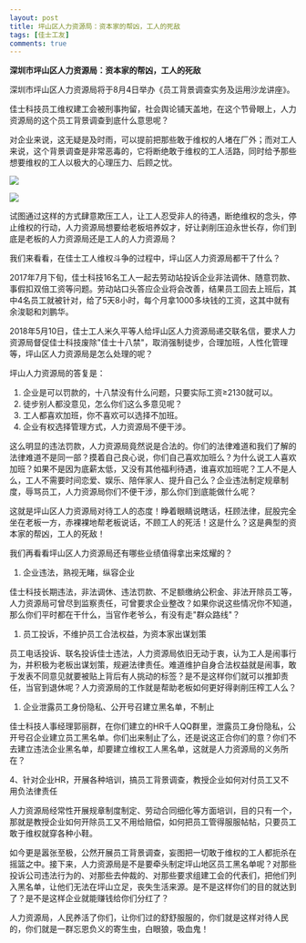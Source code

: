 ```yaml
---
layout: post
title: 坪山区人力资源局：资本家的帮凶，工人的死敌
tags: [佳士工友]
comments: true
---
```


**深圳市坪山区人力资源局：资本家的帮凶，工人的死敌**

深圳市坪山区人力资源局将于8月4日举办《员工背景调查实务及运用沙龙讲座》。

佳士科技员工维权建工会被刑事拘留，社会舆论铺天盖地，在这个节骨眼上，人力资源局的这个员工背景调查到底什么意思呢？

对企业来说，这无疑是及时雨，可以提前把那些敢于维权的人堵在厂外；而对工人来说，这个背景调查是非常恶毒的，它将断绝敢于维权的工人活路，同时给予那些想要维权的工人以极大的心理压力、后顾之忧。

![](http://sdxf19.ga/wp-content/uploads/2018/08/word-image-2.jpeg)

![](http://sdxf19.ga/wp-content/uploads/2018/08/word-image-3.jpeg)

试图通过这样的方式肆意欺压工人，让工人忍受非人的待遇，断绝维权的念头，停止维权的行动，人力资源局想要给老板培养奴才，好让剥削压迫永世长存，你们到底是老板的人力资源局还是工人的人力资源局？

我们来看看，在佳士工人维权斗争的过程中，坪山区人力资源局都干了什么？

2017年7月下旬，佳士科技16名工人一起去劳动站投诉企业非法调休、随意罚款、事假扣双倍工资等问题。劳动站口头答应企业将会改善，结果员工回去上班后，其中4名员工就被针对，给了5天8小时，每个月拿1000多块钱的工资，这其中就有余浚聪和刘鹏华。

2018年5月10日，佳士工人米久平等人给坪山区人力资源局递交联名信，要求人力资源局督促佳士科技废除"佳士十八禁"，取消强制徒步，合理加班，人性化管理等，坪山区人力资源局是怎么处理的呢？

坪山人力资源局的答复是：

1.  企业是可以罚款的，十八禁没有什么问题，只要实际工资≥2130就可以。
2.  徒步别人都没意见，怎么你们这么多意见呢？
3.  工人都喜欢加班，你不喜欢可以选择不加班。
4.  企业有权选择管理方式，人力资源局不便干涉。

这么明显的违法罚款，人力资源局竟然说是合法的。你们的法律难道和我们了解的法律难道不是同一部？摸着自己良心说，你们自己喜欢加班么？为什么说工人喜欢加班？如果不是因为底薪太低，又没有其他福利待遇，谁喜欢加班呢？工人不是人么，工人不需要时间恋爱、娱乐、陪伴家人、提升自己么？企业违法制定规章制度，辱骂员工，人力资源局你们不便干涉，那么你们到底能做什么呢？

这就是坪山区人力资源局对待工人的态度！睁着眼睛说瞎话，枉顾法律，屁股完全坐在老板一方，赤裸裸地帮老板说话，不顾工人的死活！这是什么？这是典型的资本家的帮凶，工人的死敌！

我们再看看坪山区人力资源局还有哪些业绩值得拿出来炫耀的？

1.  企业违法，熟视无睹，纵容企业

佳士科技长期违法，非法调休、违法罚款、不足额缴纳公积金、非法开除员工等，人力资源局可曾尽到监察责任，可曾要求企业整改？如果你说这些情况你不知道，那么你们平时都在干什么，当官作老爷么，有没有走"群众路线"？

1.  员工投诉，不维护员工合法权益，为资本家出谋划策

员工电话投诉、联名投诉佳士违法，人力资源局依旧无动于衷，认为工人是闹事行为，并积极为老板出谋划策，规避法律责任。难道维护自身合法权益就是闹事，敢于发表不同意见就要被贴上背后有人挑动的标签？是不是这样你们就可以推卸责任，当官到退休呢？人力资源局的工作就是帮助老板如何更好得剥削压榨工人么？

1.  企业泄露员工身份隐私、公开号召建立黑名单，不制止

佳士科技人事经理郭丽群，在你们建立的HR千人QQ群里，泄露员工身份隐私，公开号召企业建立员工黑名单。你们出来制止了么，还是说这正合你们的意？你们不去建立违法企业黑名单，却要建立维权工人黑名单，这就是人力资源局的义务所在？

4、针对企业HR，开展各种培训，搞员工背景调查，教授企业如何对付员工又不用负法律责任

人力资源局经常性开展规章制度制定、劳动合同细化等方面培训，目的只有一个，那就是教授企业如何开除员工又不用给赔偿，如何把员工管得服服帖帖，只要员工敢于维权就穿各种小鞋。

如今更是嚣张至极，公然开展员工背景调查，妄图把一切敢于维权的工人都扼杀在摇篮之中。接下来，人力资源局是不是要牵头制定坪山地区员工黑名单呢？对那些投诉公司违法行为的、对那些去仲裁的、对那些要求组建工会的代表们，把他们列入黑名单，让他们无法在坪山立足，丧失生活来源。是不是这样你们的目的就达到了？是不是这样企业就能赚钱给你们分红了？

人力资源局，人民养活了你们，让你们过的舒舒服服的，你们就是这样对待人民的，你们就是一群忘恩负义的寄生虫，白眼狼，吸血鬼！
